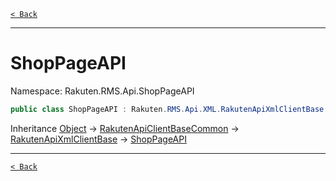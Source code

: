 [`< Back`](./)

---

# ShopPageAPI

Namespace: Rakuten.RMS.Api.ShopPageAPI

```csharp
public class ShopPageAPI : Rakuten.RMS.Api.XML.RakutenApiXmlClientBase
```

Inheritance [Object](https://docs.microsoft.com/en-us/dotnet/api/system.object) → [RakutenApiClientBaseCommon](./rakuten.rms.api.rest.rakutenapiclientbasecommon) → [RakutenApiXmlClientBase](./rakuten.rms.api.xml.rakutenapixmlclientbase) → [ShopPageAPI](./rakuten.rms.api.shoppageapi.shoppageapi)

---

[`< Back`](./)
